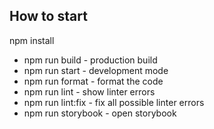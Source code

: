 ## How to start
npm install

- npm run build - production build
- npm run start - development mode
- npm run format - format the code
- npm run lint - show linter errors
- npm run lint:fix - fix all possible linter errors
- npm run storybook - open storybook
